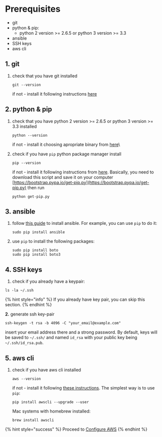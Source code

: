# Prerequisites

* git
* python & pip:&#x20;
  * python 2 version >= 2.6.5 or python 3 version >= 3.3&#x20;
* ansible
* SSH keys
* aws cli

## 1. git

1.  check that you have git installed

    ```
    git --version
    ```

    if not - install it following instructions [here](https://git-scm.com/book/en/v2/Getting-Started-Installing-Git)

## 2. python & pip

1.  check that you have python 2 version >= 2.6.5 or python 3 version >= 3.3 installed

    ```
    python --version
    ```

    if not - install it choosing apropriate binary from [here](https://www.python.org/downloads/)\

2.  check if you have `pip` python package manager install

    ```
    pip --version
    ```

    if not - install it following instructions from [here](https://pip.pypa.io/en/stable/installing/). Basically, you need to download this script and save it on your computer [https://bootstrap.pypa.io/get-pip.py](https://bootstrap.pypa.io/get-pip.py) then run

    ```
    python get-pip.py
    ```

## 3. ansible

1.  follow [this guide](http://docs.ansible.com/ansible/latest/intro\_installation.html) to install ansible. For example, you can use `pip` to do it:

    ```
    sudo pip install ansible
    ```
2.  use `pip` to install the following packages:

    ```
    sudo pip install boto
    sudo pip install boto3
    ```

## 4. SSH keys

1. check if you already have a keypair:

```
ls -la ~/.ssh
```

{% hint style="info" %}
If you already have key pair, you can skip this section.
{% endhint %}

**2.** generate ssh key-pair

```
ssh-keygen -t rsa -b 4096 -C "your_email@example.com"
```

insert your email address there and a strong password. By default, keys will be saved to `~/.ssh/` and named `id_rsa` with your public key being `~/.ssh/id_rsa.pub`.

## 5. aws cli

1.  check if you have aws cli installed

    ```
    aws --version
    ```

    if not - install it following [these instructions](http://docs.aws.amazon.com/cli/latest/userguide/installing.html). The simplest way is to use `pip`:

    ```
    pip install awscli --upgrade --user
    ```

    Mac systems with homebrew installed:

    ```
    brew install awscli
    ```

{% hint style="success" %}
Proceed to [Configure AWS](configure-aws.md)
{% endhint %}

